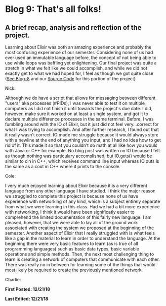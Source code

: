 # Blog 9: That's all folks!

## A brief recap, analysis and reflection of the project.

Learning about Elixir was both an amazing experience and probably the most confusing experience of our semester. Considering none of us had ever used an immutable language before, the concept of not being able to use while loops was baffling yet enlightening. Our final project was quite a stretch in what we felt like we could accomplish, and while we did not exactly get to what we had hoped for, I feel as though we got quite close ([See Blog-8](Blog-8.md) and our [Source Code](Source%20Code/Messages) for this portion of the project)


Nick:

Although we do have a script that allows for messaging between different "users" aka processes (#PIDs), I was never able to test it on multiple computers as I did not finish it until towards the project's due date. I did, however, make sure it worked on at least a single system, and got it to declare multiple difference processes in the same terminal. Before, I was fumbling around with the IO of Elixir, but it just did not feel very...correct for what I was trying to accomplish. And after further research, I found out that it really wasn't correct. IO made me struggle because it would always store with a newline at the end of anything you input, and I had no idea how to get rid of it. This made it so that you couldn't do math at all like how you would with Java or C++ for example. No blog post was written on IO because I felt as though nothing was particulary accomplished, but IO.gets() would be similar to cin in C++, which receives command line input whereas IO.puts is the same as a cout in C++ where it prints to the console.


Cole:

I very much enjoyed learning about Elixir because it is a very different language from any other language I have studied. I think the major reason we struggled to complete this project is because none of us have experience with networking of any kind, which is a subject entirely separate from what we were learning in this class. Had we had a bit more experience with networking, I think it would have been significatly easier to comprehend the limited documentation of this fairly new language. I am pleased, however, that we were able to lay all of the ground work associated with creating the system we proposed at the beginning of the semester. Another aspect of Elixir that I really struggled with is what feels like a gap in the material to learn in order to understand the language. At the beginning there were very basic features to learn (as is true of all programming languages) such as basic data types, basic variable operations and simple methods. Then, the next most challenging thing to learn is creating a network of computers that communicate with each other. There was really no in between for learning some of the things that would most likely be required to create the previously mentioned network.


Charlie:



**First Posted: 12/21/18**

**Last Edited: 12/21/18**
